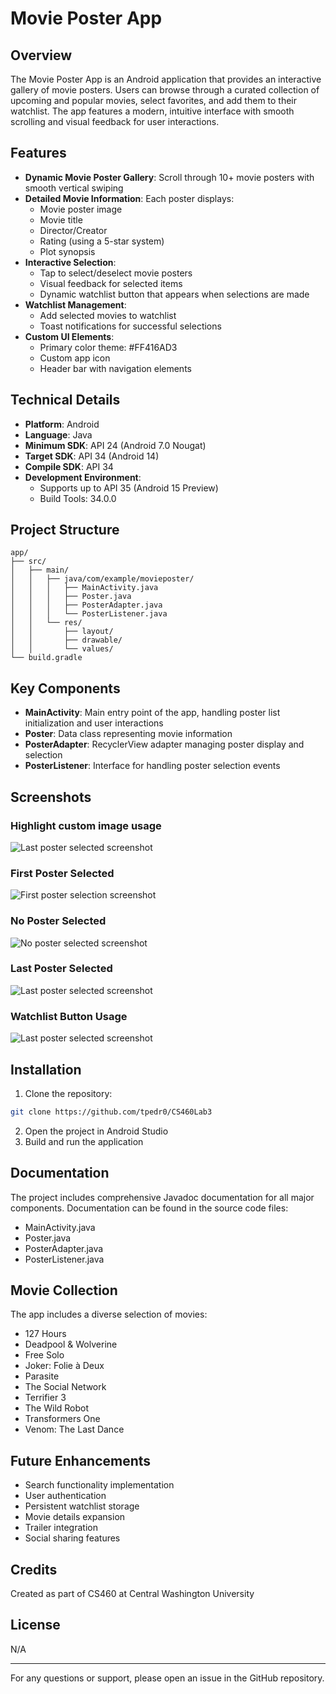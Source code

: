 # Movie Poster App

## Overview
The Movie Poster App is an Android application that provides an interactive gallery of movie posters. Users can browse through a curated collection of upcoming and popular movies, select favorites, and add them to their watchlist. The app features a modern, intuitive interface with smooth scrolling and visual feedback for user interactions.

## Features
- **Dynamic Movie Poster Gallery**: Scroll through 10+ movie posters with smooth vertical swiping
- **Detailed Movie Information**: Each poster displays:
  - Movie poster image
  - Movie title
  - Director/Creator
  - Rating (using a 5-star system)
  - Plot synopsis
- **Interactive Selection**: 
  - Tap to select/deselect movie posters
  - Visual feedback for selected items
  - Dynamic watchlist button that appears when selections are made
- **Watchlist Management**:
  - Add selected movies to watchlist
  - Toast notifications for successful selections
- **Custom UI Elements**:
  - Primary color theme: #FF416AD3
  - Custom app icon
  - Header bar with navigation elements

## Technical Details
- **Platform**: Android
- **Language**: Java
- **Minimum SDK**: API 24 (Android 7.0 Nougat)
- **Target SDK**: API 34 (Android 14)
- **Compile SDK**: API 34
- **Development Environment**: 
  - Supports up to API 35 (Android 15 Preview)
  - Build Tools: 34.0.0

## Project Structure
```
app/
├── src/
│   ├── main/
│   │   ├── java/com/example/movieposter/
│   │   │   ├── MainActivity.java
│   │   │   ├── Poster.java
│   │   │   ├── PosterAdapter.java
│   │   │   └── PosterListener.java
│   │   └── res/
│   │       ├── layout/
│   │       ├── drawable/
│   │       └── values/
└── build.gradle
```

## Key Components
- **MainActivity**: Main entry point of the app, handling poster list initialization and user interactions
- **Poster**: Data class representing movie information
- **PosterAdapter**: RecyclerView adapter managing poster display and selection
- **PosterListener**: Interface for handling poster selection events

## Screenshots

### Highlight custom image usage
![Last poster selected screenshot](screenshots/screenshot1.png)

### First Poster Selected
![First poster selection screenshot](screenshots/screenshot2.png)

### No Poster Selected
![No poster selected screenshot](screenshots/screenshot3.png)

### Last Poster Selected
![Last poster selected screenshot](screenshots/screenshot4.png)

### Watchlist Button Usage
![Last poster selected screenshot](screenshots/screenshot5.png)


## Installation
1. Clone the repository:
```bash
git clone https://github.com/tpedr0/CS460Lab3
```
2. Open the project in Android Studio
3. Build and run the application


## Documentation
The project includes comprehensive Javadoc documentation for all major components. Documentation can be found in the source code files:
- MainActivity.java
- Poster.java
- PosterAdapter.java
- PosterListener.java

## Movie Collection
The app includes a diverse selection of movies:
- 127 Hours
- Deadpool & Wolverine
- Free Solo
- Joker: Folie à Deux
- Parasite
- The Social Network
- Terrifier 3
- The Wild Robot
- Transformers One
- Venom: The Last Dance

## Future Enhancements
- Search functionality implementation
- User authentication
- Persistent watchlist storage
- Movie details expansion
- Trailer integration
- Social sharing features

## Credits
Created as part of CS460 at Central Washington University

## License
N/A

---
For any questions or support, please open an issue in the GitHub repository.
